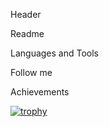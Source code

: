 Header

Readme

Languages and Tools

Follow me

Achievements


[![trophy](https://github-profile-trophy.vercel.app/?username=ryo-ma&theme=onedark)](https://github.com/ryo-ma/github-profile-trophy)
